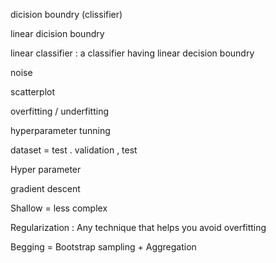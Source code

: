 dicision boundry (clissifier)

linear dicision boundry

linear  classifier : a classifier having linear decision boundry

noise

scatterplot

overfitting / underfitting

hyperparameter tunning

dataset = test . validation , test

Hyper parameter

gradient descent

Shallow = less complex

Regularization : Any technique that helps you avoid overfitting

Begging = Bootstrap sampling + Aggregation
